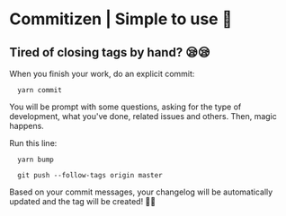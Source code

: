 # Commitizen | Simple to use 🚀

## Tired of closing tags by hand? 😪😪
When you finish your work, do an explicit commit:
```
  yarn commit
```

You will be prompt with some questions, asking for the type of development, what you've done, related issues and others. Then, magic happens.

Run this line:
```
  yarn bump

  git push --follow-tags origin master
```

Based on your commit messages, your changelog will be automatically updated and the tag will be created! 🎉🍾